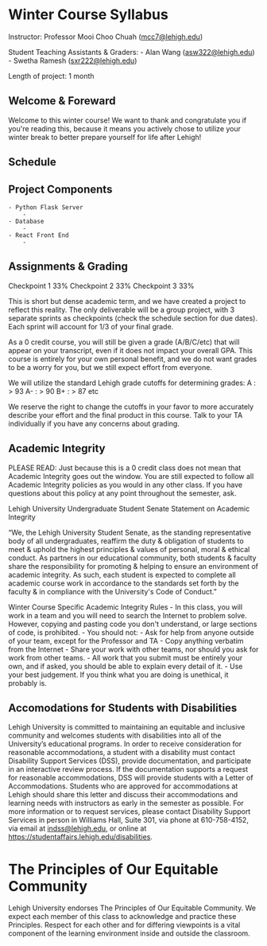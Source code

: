 # Winter Course Syllabus

Instructor: Professor Mooi Choo Chuah (mcc7@lehigh.edu)

Student Teaching Assistants & Graders: 
    - Alan Wang (asw322@lehigh.edu)
    - Swetha Ramesh (sxr222@lehigh.edu)

Length of project: 1 month 

## Welcome & Foreward
Welcome to this winter course! We want to thank and congratulate you if you're reading this, because it means you actively chose to utilize your winter break to better prepare yourself for life after Lehigh! 

## Schedule


## Project Components
    - Python Flask Server
        - 
    - Database 
        -
    - React Front End 
        -

## Assignments & Grading
Checkpoint 1           33%
Checkpoint 2           33%
Checkpoint 3           33%

This is short but dense academic term, and we have created a project to reflect this reality. The only deliverable will be a group project, with 3 separate sprints as checkpoints (check the schedule section for due dates). Each sprint will account for 1/3 of your final grade. 

As a 0 credit course, you will still be given a grade (A/B/C/etc) that will appear on your transcript, even if it does not impact your overall GPA. This course is entirely for your own personal benefit, and we do not want grades to be a worry for you, but we still expect effort from everyone. 

We will utilize the standard Lehigh grade cutoffs for determining grades:
    A   : > 93
    A-  : > 90
    B+  : > 87
    etc

We reserve the right to change the cutoffs in your favor to more accurately describe your effort and the final product in this course. Talk to your TA individually if you have any concerns about grading.


## Academic Integrity
PLEASE READ: Just because this is a 0 credit class does not mean that Academic Integrity goes out the window. You are still expected to follow all Academic Integrity policies as you would in any other class. If you have questions about this policy at any point throughout the semester, ask. 

Lehigh University Undergraduate Student Senate Statement on Academic Integrity

“We, the Lehigh University Student Senate, as the standing representative body of all undergraduates, reaffirm the duty & obligation of students to meet & uphold the highest principles & values of personal, moral & ethical conduct. As partners in our educational community, both students & faculty share the responsibility for promoting & helping to ensure an environment of academic integrity. As such, each student is expected to complete all academic course work in accordance to the standards set forth by the faculty & in compliance with the University's Code of Conduct.”


Winter Course Specific Academic Integrity Rules
    - In this class, you will work in a team and you will need to search the Internet to problem solve. However, copying and pasting code you don't understand, or large sections of code, is prohibited.
    - You should not:
        - Ask for help from anyone outside of your team, except for the Professor and TA
        - Copy anything verbatim from the Internet
        - Share your work with other teams, nor should you ask for work from other teams.
    - All work that you submit must be entirely your own, and if asked, you should be able to explain every detail of it. 
    - Use your best judgement. If you think what you are doing is unethical, it probably is.


## Accomodations for Students with Disabilities 
Lehigh University is committed to maintaining an equitable and inclusive community and welcomes students with disabilities into all of the University’s educational programs. In order to receive consideration for reasonable accommodations, a student with a disability must contact Disability Support Services (DSS), provide documentation, and participate in an interactive review process. If the documentation supports a request for reasonable accommodations, DSS will provide students with a Letter of Accommodations. Students who are approved for accommodations at Lehigh should share this letter and discuss their accommodations and learning needs with instructors as early in the semester as possible. For more information or to request services, please contact Disability Support Services in person in Williams Hall, Suite 301, via phone at 610-758-4152, via email at ​indss@lehigh.edu​, or online at ​https://studentaffairs.lehigh.edu/disabilities​.


# The Principles of Our Equitable Community
Lehigh University endorses ​The Principles of Our Equitable Community​. We expect each member of this class to acknowledge and practice these Principles. Respect for each other and for differing viewpoints is a vital component of the learning environment inside and outside the classroom.